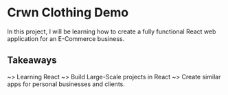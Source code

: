 # Crwn Clothing Demo

In this project, I will be learning how to create a fully functional React web application for an E-Commerce business.

## Takeaways

~> Learning React
~> Build Large-Scale projects in React
~> Create similar apps for personal businesses and clients.